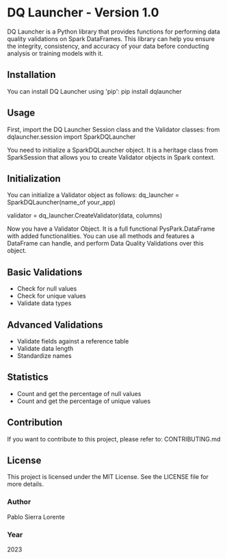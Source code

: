 # DQ Launcher - Version 1.0
DQ Launcher is a Python library that provides functions for performing data quality validations on Spark DataFrames. This library can help you ensure the integrity, consistency, and accuracy of your data before conducting analysis or training models with it.

## Installation
You can install DQ Launcher using 'pip':
pip install dqlauncher

## Usage
First, import the DQ Launcher Session class and the Validator classes:
from dqlauncher.session import SparkDQLauncher

You need to initialize a SparkDQLauncher object. It is a heritage class from SparkSession that allows you to create Validator objects in Spark context.

## Initialization
You can initialize a Validator object as follows:
dq_launcher = SparkDQLauncher(name_of your_app)

validator = dq_launcher.CreateValidator(data, columns)

Now you have a Validator Object. It is a full functional PysPark.DataFrame with added functionalities. You can use all methods and features a DataFrame can handle, and perform Data Quality Validations over this object.

## Basic Validations
- Check for null values
- Check for unique values
- Validate data types

## Advanced Validations
- Validate fields against a reference table
- Validate data length
- Standardize names

## Statistics
- Count and get the percentage of null values
- Count and get the percentage of unique values

## Contribution
If you want to contribute to this project, please refer to: CONTRIBUTING.md

## License
This project is licensed under the MIT License. See the LICENSE file for more details.

### Author
Pablo Sierra Lorente

### Year
2023
